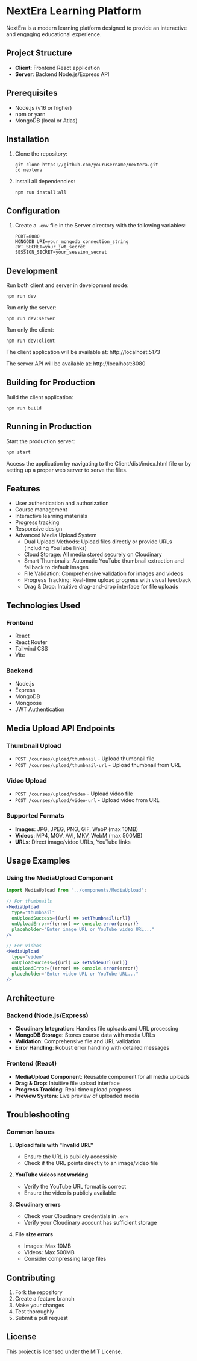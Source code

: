# NextEra Learning Platform

NextEra is a modern learning platform designed to provide an interactive and engaging educational experience.

## Project Structure

- **Client**: Frontend React application
- **Server**: Backend Node.js/Express API

## Prerequisites

- Node.js (v16 or higher)
- npm or yarn
- MongoDB (local or Atlas)

## Installation

1. Clone the repository:
   ```
   git clone https://github.com/yourusername/nextera.git
   cd nextera
   ```

2. Install all dependencies:
   ```
   npm run install:all
   ```

## Configuration

1. Create a `.env` file in the Server directory with the following variables:
   ```
   PORT=8080
   MONGODB_URI=your_mongodb_connection_string
   JWT_SECRET=your_jwt_secret
   SESSION_SECRET=your_session_secret
   ```

## Development

Run both client and server in development mode:
```
npm run dev
```

Run only the server:
```
npm run dev:server
```

Run only the client:
```
npm run dev:client
```

The client application will be available at: http://localhost:5173

The server API will be available at: http://localhost:8080

## Building for Production

Build the client application:
```
npm run build
```

## Running in Production

Start the production server:
```
npm start
```

Access the application by navigating to the Client/dist/index.html file or by setting up a proper web server to serve the files.

## Features

- User authentication and authorization
- Course management
- Interactive learning materials
- Progress tracking
- Responsive design
- Advanced Media Upload System
  - Dual Upload Methods: Upload files directly or provide URLs (including YouTube links)
  - Cloud Storage: All media stored securely on Cloudinary
  - Smart Thumbnails: Automatic YouTube thumbnail extraction and fallback to default images
  - File Validation: Comprehensive validation for images and videos
  - Progress Tracking: Real-time upload progress with visual feedback
  - Drag & Drop: Intuitive drag-and-drop interface for file uploads

## Technologies Used

### Frontend
- React
- React Router
- Tailwind CSS
- Vite

### Backend
- Node.js
- Express
- MongoDB
- Mongoose
- JWT Authentication

## Media Upload API Endpoints

### Thumbnail Upload
- `POST /courses/upload/thumbnail` - Upload thumbnail file
- `POST /courses/upload/thumbnail-url` - Upload thumbnail from URL

### Video Upload
- `POST /courses/upload/video` - Upload video file
- `POST /courses/upload/video-url` - Upload video from URL

### Supported Formats
- **Images**: JPG, JPEG, PNG, GIF, WebP (max 10MB)
- **Videos**: MP4, MOV, AVI, MKV, WebM (max 500MB)
- **URLs**: Direct image/video URLs, YouTube links

## Usage Examples

### Using the MediaUpload Component

```jsx
import MediaUpload from '../components/MediaUpload';

// For thumbnails
<MediaUpload
  type="thumbnail"
  onUploadSuccess={(url) => setThumbnail(url)}
  onUploadError={(error) => console.error(error)}
  placeholder="Enter image URL or YouTube video URL..."
/>

// For videos
<MediaUpload
  type="video"
  onUploadSuccess={(url) => setVideoUrl(url)}
  onUploadError={(error) => console.error(error)}
  placeholder="Enter video URL or YouTube URL..."
/>
```

## Architecture

### Backend (Node.js/Express)
- **Cloudinary Integration**: Handles file uploads and URL processing
- **MongoDB Storage**: Stores course data with media URLs
- **Validation**: Comprehensive file and URL validation
- **Error Handling**: Robust error handling with detailed messages

### Frontend (React)
- **MediaUpload Component**: Reusable component for all media uploads
- **Drag & Drop**: Intuitive file upload interface
- **Progress Tracking**: Real-time upload progress
- **Preview System**: Live preview of uploaded media

## Troubleshooting

### Common Issues

1. **Upload fails with "Invalid URL"**
   - Ensure the URL is publicly accessible
   - Check if the URL points directly to an image/video file

2. **YouTube videos not working**
   - Verify the YouTube URL format is correct
   - Ensure the video is publicly available

3. **Cloudinary errors**
   - Check your Cloudinary credentials in `.env`
   - Verify your Cloudinary account has sufficient storage

4. **File size errors**
   - Images: Max 10MB
   - Videos: Max 500MB
   - Consider compressing large files

## Contributing

1. Fork the repository
2. Create a feature branch
3. Make your changes
4. Test thoroughly
5. Submit a pull request

## License

This project is licensed under the MIT License.
